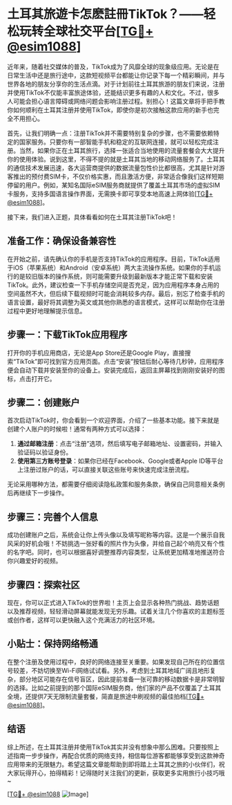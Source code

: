 # 土耳其旅遊卡怎麽註冊TikTok？——轻松玩转全球社交平台[[TG💪+ @esim1088](https://t.me/s/esim1088)]

近年来，随着社交媒体的普及，TikTok成为了风靡全球的现象级应用。无论是在日常生活中还是旅行途中，这款短视频平台都能让你记录下每一个精彩瞬间，并与世界各地的朋友分享你的生活点滴。对于计划前往土耳其旅游的朋友们来说，注册并使用TikTok不仅能丰富旅途体验，还能结识更多有趣的人和文化。不过，很多人可能会担心语言障碍或网络问题会影响注册过程。别担心！这篇文章将手把手教你如何顺利在土耳其注册并使用TikTok，即使你是初次接触这款应用的新手也完全不用担心。

首先，让我们明确一点：注册TikTok并不需要特别复杂的步骤，也不需要依赖特定的国家服务。只要你有一部智能手机和稳定的互联网连接，就可以轻松完成注册。当然，如果你正在土耳其旅行，选择一张适合当地使用的流量套餐会大大提升你的使用体验。说到这里，不得不提的就是土耳其当地的移动网络服务了。土耳其的通信技术发展迅速，各大运营商提供的数据流量包性价比都很高，尤其是针对游客推出的预付费SIM卡，不仅价格实惠，而且激活方便，非常适合像我们这样短期停留的用户。例如，某知名国际eSIM服务商就提供了覆盖土耳其市场的虚拟SIM卡服务，支持多国语言操作界面，无需换卡即可享受本地高速上网体验[[TG💪+ @esim1088](https://t.me/s/esim1088)]。

接下来，我们进入正题，具体看看如何在土耳其注册TikTok吧！

## 准备工作：确保设备兼容性

在开始之前，请先确认你的手机是否支持TikTok的应用程序。目前，TikTok适用于iOS（苹果系统）和Android（安卓系统）两大主流操作系统。如果你的手机运行的是较旧版本的操作系统，则可能需要升级到最新版本才能正常下载和安装TikTok。此外，建议检查一下手机存储空间是否充足，因为应用程序本身占用的空间虽然不大，但后续下载视频时可能会消耗较多内存。最后，别忘了检查手机的语言设置，最好将其调整为英文或其他你熟悉的语言模式，这样可以帮助你在注册过程中更好地理解提示信息。

## 步骤一：下载TikTok应用程序

打开你的手机应用商店，无论是App Store还是Google Play，直接搜索“TikTok”即可找到官方应用页面。点击“安装”按钮后耐心等待几秒钟，应用程序便会自动下载并安装至你的设备上。安装完成后，返回主屏幕找到刚刚安装好的图标，点击打开它。

## 步骤二：创建账户

首次启动TikTok时，你会看到一个欢迎界面，介绍了一些基本功能。接下来就是创建个人账户的时候啦！通常有两种方式可以选择：

1. **通过邮箱注册**：点击“注册”选项，然后填写电子邮箱地址、设置密码，并输入验证码以验证身份。
2. **使用第三方账号登录**：如果你已经在Facebook、Google或者Apple ID等平台上注册过账户的话，可以直接关联这些账号来快速完成注册流程。

无论采用哪种方法，都需要仔细阅读隐私政策和服务条款，确保自己同意相关条例后再继续下一步操作。

## 步骤三：完善个人信息

成功创建账户之后，系统会让你上传头像以及填写昵称等内容。这是一个展示自我风采的好机会哦！不妨挑选一张好看的照片作为头像，并给自己起个响亮又有个性的名字吧。同时，也可以根据喜好调整推荐内容类型，让系统更加精准地推送符合你兴趣爱好的视频。

## 步骤四：探索社区

现在，你可以正式进入TikTok的世界啦！主页上会显示各种热门挑战、趋势话题以及推荐视频，轻轻滑动屏幕就能发现无穷乐趣。试着关注几个你喜欢的主题标签或创作者，这样可以更快融入这个充满活力的社区环境。

## 小贴士：保持网络畅通

在整个注册及使用过程中，良好的网络连接至关重要。如果发现自己所在的位置信号较差，不妨切换至Wi-Fi网络试试看。另外，考虑到土耳其地域广阔且地形复杂，部分地区可能存在信号盲区，因此提前准备一张可靠的移动数据卡是非常明智的选择。比如之前提到的那个国际eSIM服务商，他们家的产品不仅覆盖了土耳其全境，还提供7天无限制流量套餐，简直是旅途中刷视频的最佳拍档[[TG💪+ @esim1088](https://t.me/s/esim1088)]。

## 结语

综上所述，在土耳其注册并使用TikTok其实并没有想象中那么困难。只要按照上述指南一步步操作，再配合优质的网络支持，相信每位游客都能够享受到这款神奇应用带来的无限魅力。希望这篇文章能帮助到即将踏上土耳其之旅的小伙伴们，祝大家玩得开心，拍得精彩！记得随时关注我们的更新，获取更多实用旅行小技巧哦~

[[TG💪+ @esim1088](https://t.me/s/esim1088) ![Image](https://i.postimg.cc/4NQfJmqS/Snipaste-2025-05-13-00-14-12.png)]